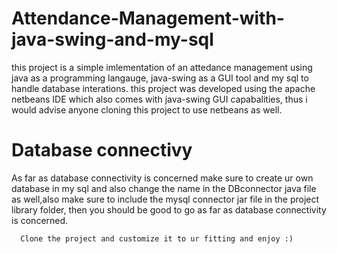 # Attendance-Management-with-java-swing-and-my-sql
  this project is a simple imlementation of an attedance management using java as a programming langauge, java-swing as a GUI tool and my sql to handle database interations.
  this project was developed using the apache netbeans IDE which also comes with java-swing GUI capabalities, thus i would advise anyone cloning this project to use netbeans as well.
  # Database connectivy
  As far as database connectivity is concerned make sure to create ur own database in my sql and also change the name in the DBconnector java file as well,also make sure to include the mysql connector jar file in the project library folder, then you should be good to go as far as database connectivity is concerned.

      Clone the project and customize it to ur fitting and enjoy :)
